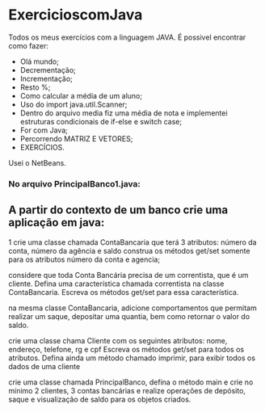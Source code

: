 # ExercicioscomJava
Todos os meus exercícios com a linguagem JAVA.
É possivel encontrar como fazer:
* Olá mundo;
* Decrementação;
* Incrementação;
* Resto %;
* Como calcular a média de um aluno;
* Uso do import java.util.Scanner;
* Dentro do arquivo media fiz uma média de nota e implementei estruturas condicionais de if-else e switch case;
* For com Java;
* Percorrendo MATRIZ E VETORES;
* EXERCÍCIOS.

Usei o NetBeans. 


### No arquivo PrincipalBanco1.java:

## A partir do contexto de um banco crie uma aplicação em java:

1 crie uma classe chamada ContaBancaria que terá 3 atributos:
número da conta, número da agência e saldo
construa os métodos get/set somente para os atributos número da conta e agencia;


considere que toda Conta Bancária precisa de um correntista, que é um cliente. Defina uma característica chamada correntista na classe ContaBancaria. Escreva os métodos get/set para essa característica.

na mesma classe ContaBancaria, adicione comportamentos que permitam realizar um saque, depositar uma quantia, bem como retornar o valor do saldo.

crie uma classe chama Cliente com os seguintes atributos: nome, endereço, telefone, rg e cpf
Escreva os métodos get/set para todos os atributos. Defina ainda um método chamado imprimir, para exibir todos os dados de uma cliente

crie uma classe chamada PrincipalBanco, defina o método main e crie no mínimo 2 clientes, 3 contas bancárias e realize operações de depósito, saque e visualização de saldo para os objetos criados.
